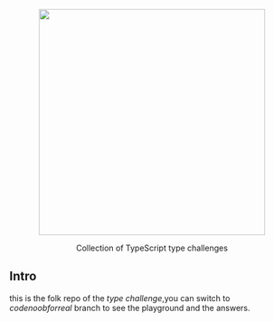 <p align='center'>
  <img src='./screenshots/logo.svg' width='400'/>
</p>

<p align='center'>Collection of TypeScript type challenges</p>

## Intro

this is the folk repo of the *type challenge*,you can switch to *codenoobforreal* branch to see the playground and the answers.